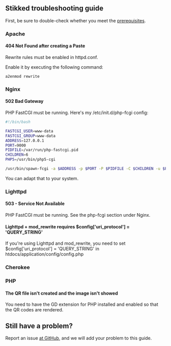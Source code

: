 Stikked troubleshooting guide
-----------------------------

First, be sure to double-check whether you meet the [prerequisites](//github.com/claudehohl/Stikked#prerequisites).

### Apache

#### 404 Not Found after creating a Paste

Rewrite rules must be enabled in httpd.conf.

Enable it by executing the following command:

```a2enmod rewrite```

### Nginx

#### 502 Bad Gateway

PHP FastCGI must be running. Here's my /etc/init.d/php-fcgi config:

```bash
#!/bin/bash

FASTCGI_USER=www-data
FASTCGI_GROUP=www-data
ADDRESS=127.0.0.1
PORT=9000
PIDFILE=/var/run/php-fastcgi.pid
CHILDREN=6
PHP5=/usr/bin/php5-cgi

/usr/bin/spawn-fcgi -a $ADDRESS -p $PORT -P $PIDFILE -C $CHILDREN -u $FASTCGI_USER -g $FASTCGI_GROUP -f $PHP5
```

You can adapt that to your system.

### Lighttpd

#### 503 - Service Not Available

PHP FastCGI must be running. See the php-fcgi section under Nginx.

#### Lighttpd + mod_rewrite requires $config['uri_protocol'] = 'QUERY_STRING'

If you're using Lighttpd and mod_rewrite, you need to set $config['uri_protocol'] = 'QUERY_STRING' in htdocs/application/config/config.php

### Cherokee

### PHP

#### The QR file isn't created and the image isn't showed

You need to have the GD extension for PHP installed and enabled so that the QR codes are rendered.

Still have a problem?
---------------------

Report an issue [at GitHub](//github.com/claudehohl/Stikked/issues), and we will add your problem to this guide.
